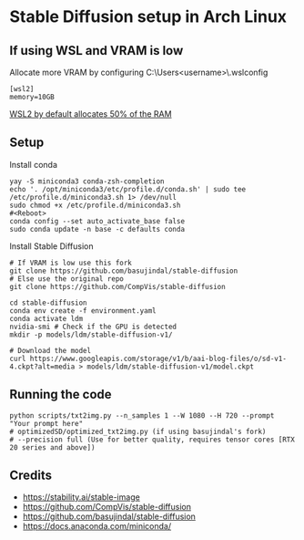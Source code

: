 # Stable Diffusion setup in Arch Linux

## If using WSL and VRAM is low
Allocate more VRAM by configuring C:\Users\<username>\\.wslconfig
```
[wsl2]
memory=10GB
```
[WSL2 by default allocates 50% of the RAM](https://learn.microsoft.com/en-us/windows/wsl/wsl-config#main-wsl-settings)

## Setup

Install conda
```shell
yay -S miniconda3 conda-zsh-completion
echo '. /opt/miniconda3/etc/profile.d/conda.sh' | sudo tee /etc/profile.d/miniconda3.sh 1> /dev/null
sudo chmod +x /etc/profile.d/miniconda3.sh
#<Reboot>
conda config --set auto_activate_base false
sudo conda update -n base -c defaults conda
```

Install Stable Diffusion

```shell
# If VRAM is low use this fork
git clone https://github.com/basujindal/stable-diffusion
# Else use the original repo
git clone https://github.com/CompVis/stable-diffusion

cd stable-diffusion
conda env create -f environment.yaml
conda activate ldm
nvidia-smi # Check if the GPU is detected
mkdir -p models/ldm/stable-diffusion-v1/

# Download the model
curl https://www.googleapis.com/storage/v1/b/aai-blog-files/o/sd-v1-4.ckpt?alt=media > models/ldm/stable-diffusion-v1/model.ckpt
```

## Running the code
```shell
python scripts/txt2img.py --n_samples 1 --W 1080 --H 720 --prompt "Your prompt here"
# optimizedSD/optimized_txt2img.py (if using basujindal's fork)
# --precision full (Use for better quality, requires tensor cores [RTX 20 series and above])
```

## Credits
* https://stability.ai/stable-image
* https://github.com/CompVis/stable-diffusion
* https://github.com/basujindal/stable-diffusion
* https://docs.anaconda.com/miniconda/
